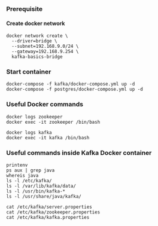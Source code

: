 ### Prerequisite
#### Create docker network
```shell script
docker network create \
  --driver=bridge \
  --subnet=192.168.9.0/24 \
  --gateway=192.168.9.254 \
  kafka-basics-bridge
```
### Start container
```shell
docker-compose -f kafka/docker-compose.yml up -d
docker-compose -f postgres/docker-compose.yml up -d
```
### Useful Docker commands
```shell
docker logs zookeeper
docker exec -it zookeeper /bin/bash

docker logs kafka
docker exec -it kafka /bin/bash
```
### Useful commands inside Kafka Docker container
```shell
printenv
ps aux | grep java
whereis java
ls -l /etc/kafka/
ls -l /var/lib/kafka/data/
ls -l /usr/bin/kafka-*
ls -l /usr/share/java/kafka/

cat /etc/kafka/server.properties
cat /etc/kafka/zookeeper.properties
cat /etc/kafka/kafka.properties
```
